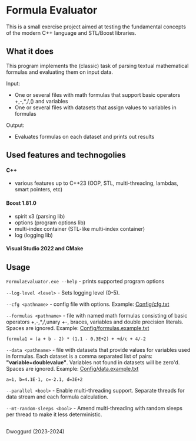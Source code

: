 # Formula Evaluator
This is a small exercise project aimed at testing the fundamental concepts of the modern C++ language and STL/Boost libraries.

## What it does
This program implements the (classic) task of parsing textual mathematical formulas and evaluating them on input data.

Input: 
- One or several files with math formulas that support basic operators +,-,*,/,() and variables
- One or several files with datasets that assign values to variables in formulas

Output:
- Evaluates formulas on each dataset and prints out results

## Used features and technogolies

#### C++
- various features up to C++23 (OOP, STL, multi-threading, lambdas, smart pointers, etc)

#### Boost 1.81.0
- spirit x3 (parsing lib)
- options (program options lib)
- multi-index container (STL-like multi-index container)
- log (logging lib)

#### Visual Studio 2022 and CMake

## Usage
`FormulaEvaluator.exe --help` - prints supported program options

`--log-level <level>` - Sets logging level (0-5).

`--cfg <pathname>` - config file with options. Example: [Config/cfg.txt](Config/cfg.txt)

`--formulas <pathname>` - file with named math formulas consisting of basic operators +,-,*,/,unary +-, braces, variables and double precision literals.
Spaces are ignored.
Example: [Config/formulas.example.txt](Config/formulas.example.txt)
```
formula1 = (a + b - 2) * (1.1 - 0.3E+2) + +d/c + 4/-2
```

`--data <pathname>` - file with datasets that provide values for variables used in formulas. 
Each dataset is a comma separated list of pairs: **"variable=doublevalue"**.
Variables not found in datasets will be zero'd.
Spaces are ignored.
Example: [Config/data.example.txt](Config/data.example.txt)
```
a=1, b=4.1E-1, c=-2.1, d=3E+2
```

`--parallel <bool>` - Enable multi-threading support. Separate threads for data stream and each formula calculation.

`--mt-random-sleeps <bool>` - Amend multi-threading with random sleeps per thread to make it less deterministic.

##
Dwoggurd (2023-2024)


